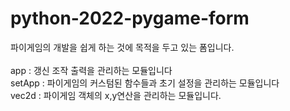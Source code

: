 # python-2022-pygame-form
파이게임의 개발을 쉽게 하는 것에 목적을 두고 있는 폼입니다.<br>
<br>
app : 갱신 조작 출력을 관리하는 모듈입니다<br>
setApp : 파이게임의 커스텀된 함수들과 초기 설정을 관리하는 모듈입니다<br>
vec2d : 파이게임 객체의 x,y연산을 관리하는 모듈입니다.<br>
